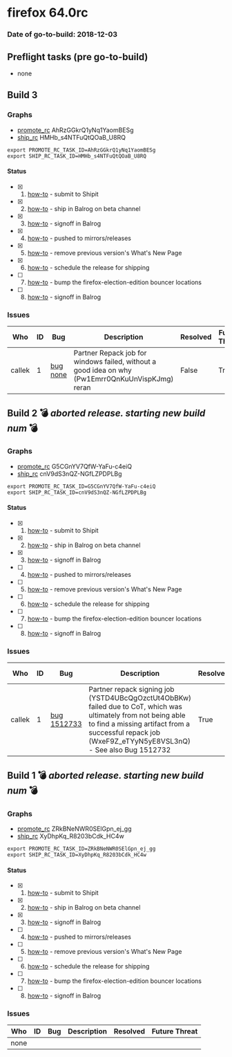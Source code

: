 # firefox 64.0rc

### Date of go-to-build: 2018-12-03

## Preflight tasks (pre go-to-build)
- none

## Build 3  

### Graphs
* [promote_rc](https://tools.taskcluster.net/push-inspector/#/AhRzGGkrQ1yNq1YaomBESg) AhRzGGkrQ1yNq1YaomBESg
* [ship_rc](https://tools.taskcluster.net/push-inspector/#/HMHb_s4NTFuQtQOaB_U8RQ) HMHb_s4NTFuQtQOaB_U8RQ
```
export PROMOTE_RC_TASK_ID=AhRzGGkrQ1yNq1YaomBESg
export SHIP_RC_TASK_ID=HMHb_s4NTFuQtQOaB_U8RQ
```


#### Status
- [x] 1.  [how-to](https://wiki.mozilla.org/Release:Release_Automation_on_Mercurial:Starting_a_Release#Submit_to_Ship_It)  - submit to Shipit
- [x] 2.  [how-to](https://github.com/mozilla-releng/releasewarrior-2.0/blob/master/docs/release-promotion/desktop/howto-rc.md#ship-rc)  - ship in Balrog on beta channel
- [x] 3.  [how-to](https://github.com/mozilla-releng/releasewarrior-2.0/blob/master/docs/release-promotion/desktop/howto-rc.md#obtain-sign-offs-for-changes)  - signoff in Balrog
- [x] 4.  [how-to](https://github.com/mozilla-releng/releasewarrior-2.0/blob/master/docs/release-promotion/desktop/howto-rc.md#push)  - pushed to mirrors/releases
- [x] 5.  [how-to](https://github.com/mozilla-releng/releasewarrior-2.0/blob/master/docs/release-promotion/desktop/howto-rc.md#remove-wnp)  - remove previous version's What's New Page
- [x] 6.  [how-to](https://github.com/mozilla-releng/releasewarrior-2.0/blob/master/docs/release-promotion/desktop/howto-rc.md#ship)  - schedule the release for shipping
- [ ] 7.  [how-to](https://github.com/mozilla-releng/releasewarrior-2.0/blob/master/docs/release-promotion/desktop/howto.md#bump-the-election-edition-bouncer-entries)  - bump the firefox-election-edition bouncer locations
- [ ] 8.  [how-to](https://github.com/mozilla-releng/releasewarrior-2.0/blob/master/docs/release-promotion/desktop/howto-rc.md#obtain-sign-offs-for-changes)  - signoff in Balrog

### Issues
| Who                 | ID               | Bug                                                                 | Description                | Resolved                | Future Threat                |
| ------------------- | ---------------- | ------------------------------------------------------------------- | -------------------------- | ----------------------- | ---------------------------- |
| callek  | 1 | [bug none](https://bugzil.la/none)        | Partner Repack job for windows failed, without a good idea on why (Pw1Emrr0QnKuUnVispKJmg) reran | False | True |

## Build 2  :bomb: _aborted release. starting new build num_ :bomb: 

### Graphs
* [promote_rc](https://tools.taskcluster.net/push-inspector/#/G5CGnYV7QfW-YaFu-c4eiQ) G5CGnYV7QfW-YaFu-c4eiQ
* [ship_rc](https://tools.taskcluster.net/push-inspector/#/cnV9dS3nQZ-NGfLZPDPLBg) cnV9dS3nQZ-NGfLZPDPLBg
```
export PROMOTE_RC_TASK_ID=G5CGnYV7QfW-YaFu-c4eiQ
export SHIP_RC_TASK_ID=cnV9dS3nQZ-NGfLZPDPLBg
```


#### Status
- [x] 1.  [how-to](https://wiki.mozilla.org/Release:Release_Automation_on_Mercurial:Starting_a_Release#Submit_to_Ship_It)  - submit to Shipit
- [x] 2.  [how-to](https://github.com/mozilla-releng/releasewarrior-2.0/blob/master/docs/release-promotion/desktop/howto-rc.md#ship-rc)  - ship in Balrog on beta channel
- [x] 3.  [how-to](https://github.com/mozilla-releng/releasewarrior-2.0/blob/master/docs/release-promotion/desktop/howto-rc.md#obtain-sign-offs-for-changes)  - signoff in Balrog
- [ ] 4.  [how-to](https://github.com/mozilla-releng/releasewarrior-2.0/blob/master/docs/release-promotion/desktop/howto-rc.md#push)  - pushed to mirrors/releases
- [ ] 5.  [how-to](https://github.com/mozilla-releng/releasewarrior-2.0/blob/master/docs/release-promotion/desktop/howto-rc.md#remove-wnp)  - remove previous version's What's New Page
- [ ] 6.  [how-to](https://github.com/mozilla-releng/releasewarrior-2.0/blob/master/docs/release-promotion/desktop/howto-rc.md#ship)  - schedule the release for shipping
- [ ] 7.  [how-to](https://github.com/mozilla-releng/releasewarrior-2.0/blob/master/docs/release-promotion/desktop/howto.md#bump-the-election-edition-bouncer-entries)  - bump the firefox-election-edition bouncer locations
- [ ] 8.  [how-to](https://github.com/mozilla-releng/releasewarrior-2.0/blob/master/docs/release-promotion/desktop/howto-rc.md#obtain-sign-offs-for-changes)  - signoff in Balrog

### Issues
| Who                 | ID               | Bug                                                                 | Description                | Resolved                | Future Threat                |
| ------------------- | ---------------- | ------------------------------------------------------------------- | -------------------------- | ----------------------- | ---------------------------- |
| callek  | 1 | [bug 1512733](https://bugzil.la/1512733)        | Partner repack signing job (YSTD4UBcQgOzctUt4ObBKw) failed due to CoT, which was ultimately from not being able to find a missing artifact from a successful repack job (WxeF9Z_eTYyN5yE8VSL3nQ) - See also Bug 1512732 | True | True |

## Build 1  :bomb: _aborted release. starting new build num_ :bomb: 

### Graphs
* [promote_rc](https://tools.taskcluster.net/push-inspector/#/ZRkBNeNWR0SElGpn_ej_gg) ZRkBNeNWR0SElGpn_ej_gg
* [ship_rc](https://tools.taskcluster.net/push-inspector/#/XyDhpKq_R8203bCdk_HC4w) XyDhpKq_R8203bCdk_HC4w
```
export PROMOTE_RC_TASK_ID=ZRkBNeNWR0SElGpn_ej_gg
export SHIP_RC_TASK_ID=XyDhpKq_R8203bCdk_HC4w
```


#### Status
- [x] 1.  [how-to](https://wiki.mozilla.org/Release:Release_Automation_on_Mercurial:Starting_a_Release#Submit_to_Ship_It)  - submit to Shipit
- [x] 2.  [how-to](https://github.com/mozilla-releng/releasewarrior-2.0/blob/master/docs/release-promotion/desktop/howto-rc.md#ship-rc)  - ship in Balrog on beta channel
- [x] 3.  [how-to](https://github.com/mozilla-releng/releasewarrior-2.0/blob/master/docs/release-promotion/desktop/howto-rc.md#obtain-sign-offs-for-changes)  - signoff in Balrog
- [ ] 4.  [how-to](https://github.com/mozilla-releng/releasewarrior-2.0/blob/master/docs/release-promotion/desktop/howto-rc.md#push)  - pushed to mirrors/releases
- [ ] 5.  [how-to](https://github.com/mozilla-releng/releasewarrior-2.0/blob/master/docs/release-promotion/desktop/howto-rc.md#remove-wnp)  - remove previous version's What's New Page
- [ ] 6.  [how-to](https://github.com/mozilla-releng/releasewarrior-2.0/blob/master/docs/release-promotion/desktop/howto-rc.md#ship)  - schedule the release for shipping
- [ ] 7.  [how-to](https://github.com/mozilla-releng/releasewarrior-2.0/blob/master/docs/release-promotion/desktop/howto.md#bump-the-election-edition-bouncer-entries)  - bump the firefox-election-edition bouncer locations
- [ ] 8.  [how-to](https://github.com/mozilla-releng/releasewarrior-2.0/blob/master/docs/release-promotion/desktop/howto-rc.md#obtain-sign-offs-for-changes)  - signoff in Balrog

### Issues
| Who                 | ID               | Bug                                                                 | Description                | Resolved                | Future Threat                |
| ------------------- | ---------------- | ------------------------------------------------------------------- | -------------------------- | ----------------------- | ---------------------------- |
| none | | | | | |

